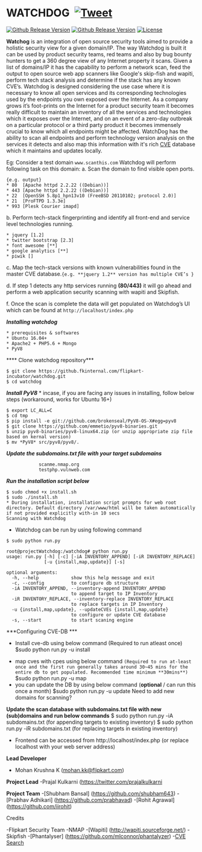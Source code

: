 # WATCHDOG &nbsp;[![Tweet](https://img.shields.io/twitter/url/http/shields.io.svg?style=social)](https://twitter.com/intent/tweet?text=WatchDog%20-%20An%20intelligent%20security%20scanner%20and%20a%20vulnerability%20Management%20Tool&url=https://github.com/flipkart-incubator/watchdog&via=prajalkulkarni&hashtags=security,infosec,productsecurity,bugbounty)

[![Github Release Version](https://img.shields.io/badge/release-V1.0-green.svg)](https://github.com/flipkart-incubator/watchdog)
[![Github Release Version](https://img.shields.io/badge/python-2.7-green.svg)](https://github.com/flipkart-incubator/watchdog)
[![License](https://img.shields.io/badge/License-Apache%202.0-green.svg)](https://github.com/flipkart-incubator/watchdog/blob/master/LICENSE)


**Watchog** is an integration of open source security tools aimed to provide a holistic security view for a given domain/IP. The way Watchdog is built it can be used by product security teams, red teams and also by bug bounty hunters to get a 360 degree view of any Internet property it scans. Given a list of domains/IP it has the capability to perform a network scan, feed the output to open source web app scanners like Google's skip-fish and wapiti, perform tech stack analysis and determine if the stack has any known CVE’s.
Watchdog is designed considering the use case where it is necessary to know all open services and its corresponding technologies used by the endpoints you own exposed over the Internet. As a company grows it’s foot-prints on the Internet for a product security team it becomes really difficult to maintain an inventory of all the services and technologies which it exposes over the Internet, and on an event of a zero-day outbreak on a particular protocol or a third party product it becomes immensely crucial to know which all endpoints might be affected. WatchDog has the ability to scan all endpoints and perform technology version analysis on the services it detects and also map this information with it's rich [CVE](https://github.com/cve-search/cve-search) database which it maintains and updates locally.

Eg: Consider a test domain ``www.scanthis.com`` 
Watchdog will perform following task on this domain:
a. Scan the domain to find visible open ports. 
```
{e.g. output}
* 80  [Apache httpd 2.2.22 ((Debian))]
* 443 [Apache httpd 2.2.22 ((Debian))]
* 22  [OpenSSH 5.8p1_hpn13v10 (FreeBSD 20110102; protocol 2.0)]
* 21  [ProFTPD 1.3.3e]
* 993 [Plesk Courier imapd]
```
b. Perform tech-stack fingerprinting and identify all front-end and service level technologies running.
```
* jquery [1.2]
* twitter bootstrap [2.3]
* font awesome [**]
* google analytics [**]
* piwik []
```
c. Map the tech-stack versions with known vulnerabilities found in the master CVE database.``{e.g. **jquery 1.2** version has multiple CVE’s }``

d. If step 1 detects any http services running **(80/443)** it will go ahead and perform a web application security scanning with wapiti and Skipfish.

f. Once the scan is complete the data will get populated on Watchdog’s UI which can be found at ``http://localhost/index.php``

***Installing watchdog***
```
* prerequisites & softwares
* Ubuntu 16.04+
* Apache2 + PHP5.6 + Mongo
* PyV8
```
**** Clone watchdog repository***
```
$ git clone https://github.fkinternal.com/flipkart-incubator/watchdog.git
$ cd watchdog
```
***Install PyV8***
    * incase, if you are facing any issues in installing, follow below steps (workaround, works for Ubuntu 16+)
```
$ export LC_ALL=C
$ cd tmp
$ pip install -e git://github.com/brokenseal/PyV8-OS-X#egg=pyv8
$ git clone https://github.com/emmetio/pyv8-binaries.git
$ unzip pyv8-binaries/pyv8-linux64.zip (or unzip appropriate zip file based on kernal version)
$ mv *PyV8* src/pyv8/pyv8/.
```
***Update the subdomains.txt file with your target subdomains***
```    * ex:
            scanme.nmap.org
            testphp.vulnweb.com
  ```
***Run the installation script below***
```
$ sudo chmod +x install.sh
$ sudo ./install.sh
* During installation, installation script prompts for web root directory. Default directory /var/www/html will be taken automatically if not provided explicitly with-in 10 secs
Scanning with Watchdog
```
- Watchdog can be run by using following command
```
$ sudo python run.py

root@projectWatchdog:/watchdog# python run.py
usage: run.py [-h] [-c] [-iA INVENTORY_APPEND] [-iR INVENTORY_REPLACE]
              [-u {install,map,update}] [-s]

optional arguments:
  -h, --help            show this help message and exit
  -c, --config          to configure db structure
  -iA INVENTORY_APPEND, --inventory-append INVENTORY_APPEND
                        to append target to IP Inventory
  -iR INVENTORY_REPLACE, --inventory-replace INVENTORY_REPLACE
                        to replace targets in IP Inventory
  -u {install,map,update}, --updateCVEs {install,map,update}
                        to configure or update CVE database
  -s, --start           to start scaning engine
```
***Configuring CVE-DB ***

- Install cve-db using below command (Required to run atleast once)
$sudo python run.py -u install
* map cves with cpes using below command ``(Required to run at-least once and the first run generally takes around 30~45 mins for the entire db to get populated. Recommended time minimum **30mins**)``
$sudo python run.py -u map
* you can update the DB by using below command (**optional** / can run this once a month)
$sudo python run.py -u update
Need to add new domains for scanning?

**Update the scan database with subdomains.txt file with new (sub)domains and run below commands**
$ sudo python run.py -iA subdomains.txt (for appending targets to existing inventory)
$ sudo python run.py -iR subdomains.txt (for replacing targets in existing inventory)
* Frontend can be accessed from http://localhost/index.php (or replace localhost with your web server address)

**Lead Developer**
- Mohan Krushna K (mohan.kk@flipkart.com)

**Project Lead**
-Prajal Kulkarni (https://twitter.com/prajalkulkarni

**Project Team**
-[Shubham Bansal] (https://github.com/shubham643)
-[Prabhav Adhikari] (https://github.com/prabhavad)
-[Rohit Agrawal] (https://github.com/iirohit)

Credits

-Flipkart Security Team
-NMAP
-[Wapiti] (http://wapiti.sourceforge.net/)
-Skipfish
-[Phantalyser] (https://github.com/mlconnor/phantalyzer)
-[CVE Search](https://github.com/cve-search/cve-search)
